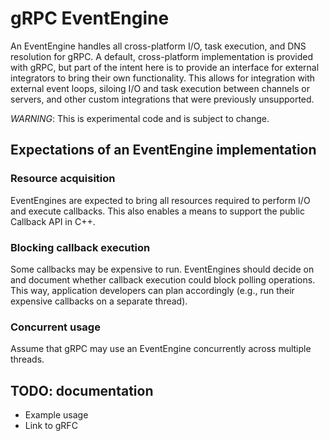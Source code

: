# gRPC EventEngine

An EventEngine handles all cross-platform I/O, task execution, and DNS
resolution for gRPC. A default, cross-platform implementation is provided with
gRPC, but part of the intent here is to provide an interface for external
integrators to bring their own functionality. This allows for integration with
external event loops, siloing I/O and task execution between channels or
servers, and other custom integrations that were previously unsupported.

*WARNING*: This is experimental code and is subject to change.

## Expectations of an EventEngine implementation

### Resource acquisition
EventEngines are expected to bring all resources required to perform I/O and
execute callbacks. This also enables a means to support the public Callback API
in C++.

### Blocking callback execution
Some callbacks may be expensive to run. EventEngines should decide on and
document whether callback execution could block polling operations. This way,
application developers can plan accordingly (e.g., run their expensive callbacks
on a separate thread).

### Concurrent usage
Assume that gRPC may use an EventEngine concurrently across multiple threads.

## TODO: documentation

* Example usage
* Link to gRFC
